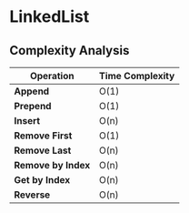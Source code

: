 # LinkedList

## Complexity Analysis

| Operation            | Time Complexity |
|----------------------|-----------------|
| **Append**           | O(1)            |
| **Prepend**          | O(1)            |
| **Insert**           | O(n)            |
| **Remove First**     | O(1)            |
| **Remove Last**      | O(n)            |
| **Remove by Index**  | O(n)            |
| **Get by Index**     | O(n)            |
| **Reverse**          | O(n)            |
